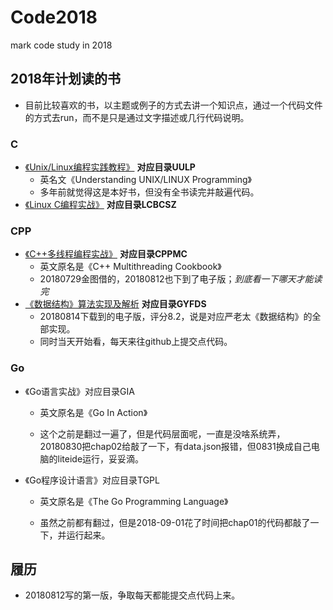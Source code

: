 # Code2018

mark code study in 2018

## 2018年计划读的书

+ 目前比较喜欢的书，以主题或例子的方式去讲一个知识点，通过一个代码文件的方式去run，而不是只是通过文字描述或几行代码说明。

### C

+ [《Unix/Linux编程实践教程》](https://book.douban.com/subject/1219329/) **对应目录UULP**
  + 英名文《Understanding UNIX/LINUX Programming》
  + 多年前就觉得这是本好书，但没有全书读完并敲遍代码。
+ [《Linux C编程实战》](https://book.douban.com/subject/3031572/)  **对应目录LCBCSZ**

### CPP

+ [《C++多线程编程实战》](https://book.douban.com/subject/26789912/)  **对应目录CPPMC**
  + 英文原名是《C++ Multithreading Cookbook》
  + 20180729金图借的，20180812也下到了电子版；*到底看一下哪天才能读完*
+ [《数据结构》算法实现及解析](https://book.douban.com/subject/1232045/) **对应目录GYFDS**
  + 20180814下载到的电子版，评分8.2，说是对应严老太《数据结构》的全部实现。
  + 同时当天开始看，每天来往github上提交点代码。

### Go

+ 《Go语言实战》对应目录GIA

  + 英文原名是《Go In Action》

  + 这个之前是翻过一遍了，但是代码层面呢，一直是没啥系统弄，20180830把chap02给敲了一下，有data.json报错，但0831换成自己电脑的liteide运行，妥妥滴。

+ 《Go程序设计语言》对应目录TGPL

  + 英文原名是《The Go Programming Language》

  + 虽然之前都有翻过，但是2018-09-01花了时间把chap01的代码都敲了一下，并运行起来。

## 履历

+ 20180812写的第一版，争取每天都能提交点代码上来。
